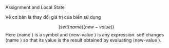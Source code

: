 Assignment and Local State

Về cơ bản là thay đổi giá trị của biến sử dụng 

$$(set! ⟨name⟩ ⟨new-value⟩)$$
Here ⟨name ⟩ is a symbol and ⟨new-value ⟩ is any expression. set! changes
⟨name ⟩ so that its value is the result obtained by evaluating ⟨new-value ⟩.